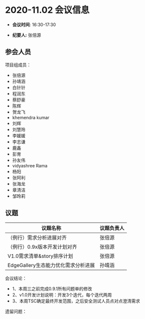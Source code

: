 # 2020-11.02 会议信息  

-  **会议时间**: 16:30-17:30

-  **纪要人:** 张倍源

## 参会人员
项目组成员：
- 张倍源
- 孙靖涵
- 白针针
- 程润东
- 蔡舒豪
- 陈辉
- 贺龙飞
- khemendra kumar
- 刘辉
- 刘慧玲
- 李媛媛
- 李志谦
- 鹿鑫
- 彭育
- 孙友伟
- vidyashree Rama
- 杨阳
- 张阿利
- 张海龙
- 章清洁
- 邹玲莉


## 议题

议题名称 | 议题负责人
---- | ----
（例行）需求分析进展对齐 | 张倍源 
（例行）0.9x版本开发计划对齐 | 张倍源 
V1.0需求清单&story排序计划 | 张倍源
EdgeGallery生态能力优化需求分析进展 | 孙靖涵 

会议结论：
- 1、本周三之前完成0.9.1所有问题单的修改
- 2、v1.0开发计划说明：开发3个迭代，每个迭代两周
- 3、本周TSC确定最终开发范围，之后安全测试人员点对点澄清需求

遗留问题：

